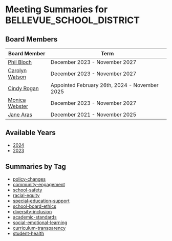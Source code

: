 # Meeting Summaries for BELLEVUE_SCHOOL_DISTRICT

## Board Members

| Board Member       | Term           |
|--------------------|----------------|
| [Phil Bloch](board_member_115.md) | December 2023 - November 2027 |
| [Carolyn Watson](board_member_116.md) | December 2023 - November 2027 |
| [Cindy Rogan](board_member_117.md) | Appointed February 26th, 2024 - November 2025 |
| [Monica Webster](board_member_118.md) | December 2023 - November 2027 |
| [Jane Aras](board_member_119.md) | December 2021 - November 2025 |

## Available Years
- [2024](school_board_32_year_2024.md)
- [2023](school_board_32_year_2023.md)

## Summaries by Tag
- [policy-changes](school_board_32_tag_policy-changes.md)
- [community-engagement](school_board_32_tag_community-engagement.md)
- [school-safety](school_board_32_tag_school-safety.md)
- [racial-equity](school_board_32_tag_racial-equity.md)
- [special-education-support](school_board_32_tag_special-education-support.md)
- [school-board-ethics](school_board_32_tag_school-board-ethics.md)
- [diversity-inclusion](school_board_32_tag_diversity-inclusion.md)
- [academic-standards](school_board_32_tag_academic-standards.md)
- [social-emotional-learning](school_board_32_tag_social-emotional-learning.md)
- [curriculum-transparency](school_board_32_tag_curriculum-transparency.md)
- [student-health](school_board_32_tag_student-health.md)
